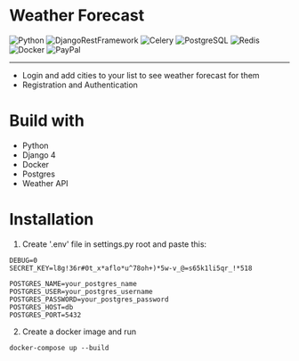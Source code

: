 # Weather Forecast
![Python](https://img.shields.io/badge/-Python-3776AB?logo=python&logoColor=white&style=flat-square)
![DjangoRestFramework](https://img.shields.io/badge/-Django%20Rest%20-880808?logo=django&logoColor=white&style=flat-square)
![Celery](https://img.shields.io/badge/-Celery-37814A?logo=celery&logoColor=white&style=flat-square)
![PostgreSQL](https://img.shields.io/badge/-PostgreSQL-3776AB?logo=postgresql&logoColor=white&style=flat-square)
![Redis](https://img.shields.io/badge/-Redis-DC382D?logo=redis&logoColor=white&style=flat-square)
![Docker](https://img.shields.io/badge/-Docker-2496ED?logo=docker&logoColor=white&style=flat-square)
![PayPal](https://img.shields.io/badge/-PayPal-00457C?logo=paypal&logoColor=white&style=flat-square)
_ _ _ _ _ _ _ _ _ _ _ 
- Login and add cities to your list to see weather forecast for them
- Registration and Authentication

# Build with
* Python
* Django 4
* Docker
* Postgres
* Weather API

# Installation

1. Create '.env' file in settings.py root and paste this:

 ```
DEBUG=0
SECRET_KEY=l8g!36r#0t_x*aflo*u^78oh+)*5w-v_@=s65k1li5qr_!*518

POSTGRES_NAME=your_postgres_name
POSTGRES_USER=your_postgres_username
POSTGRES_PASSWORD=your_postgres_password
POSTGRES_HOST=db
POSTGRES_PORT=5432
   ```

2. Create a docker image and run

```
docker-compose up --build
```
